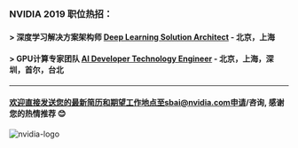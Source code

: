 
### NVIDIA 2019 职位热招：


#### > 深度学习解决方案架构师 [Deep Learning Solution Architect](/Deep-Learning-Solution-Architect.md) - 北京，上海

#### > GPU计算专家团队 [AI Developer Technology Engineer](/AI_Developer_Technology_Engineer.md) - 北京，上海，深圳，首尔，台北


----
#### 欢迎直接发送您的最新简历和期望工作地点至sbai@nvidia.com申请/咨询, 感谢您的热情推荐 :blush:


![nvidia-logo](https://media.licdn.com/dms/image/C561BAQHcsSYVOBZJRA/company-background_10000/0?e=1553079600&v=beta&t=5E8P7h6qJgSRN_wtcMrN5Om2gA_iPyGbPdR3VnAAgbE)
